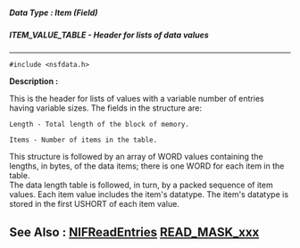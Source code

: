 ##### Data Type : Item (Field)
##### ITEM_VALUE_TABLE - Header for lists of data values
---
```
#include <nsfdata.h>
```
**Description :**

This is the header for lists of values with a variable number of entries having 
variable sizes.  The fields in the structure are:

    Length - Total length of the block of memory.

    Items - Number of items in the table.

This structure is followed by an array of WORD values containing the lengths, 
in bytes, of the data items;  there is one WORD for each item in the table.  
The data length table is followed, in turn, by a packed sequence of item 
values.  Each item value includes the item's datatype. The item's datatype is 
stored in the first USHORT of each item value.

**See Also :**
[NIFReadEntries](/reference/Func/NIFReadEntries)
[READ_MASK_xxx](/reference/Symb/READ_MASK_xxx)
---
